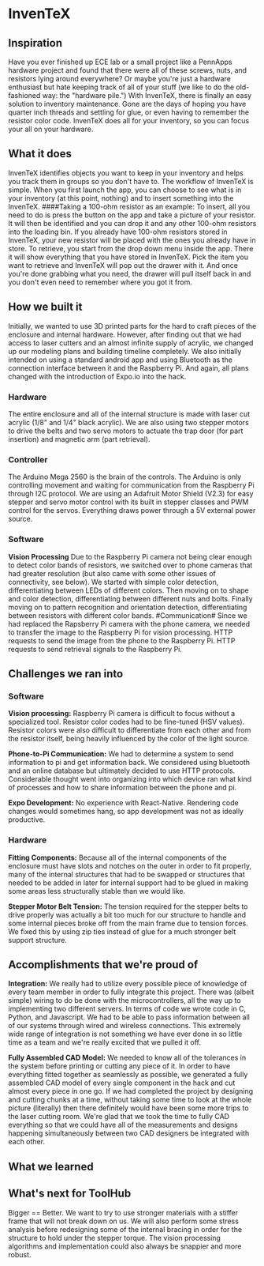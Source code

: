 # InvenTeX

## Inspiration
Have you ever finished up ECE lab or a small project like a PennApps hardware project and found that there were all of these screws, nuts, and resistors lying around everywhere? Or maybe you're just a hardware enthusiast but hate keeping track of all of your stuff (we like to do the old-fashioned way: the "hardware pile.")
With InvenTeX, there is finally an easy solution to inventory maintenance. Gone are the days of hoping you have quarter inch threads and settling for glue, or even having to remember the resistor color code. InvenTeX does all for your inventory, so you can focus your all on your hardware.

## What it does
InvenTeX identifies objects you want to keep in your inventory and helps you track them in groups so you don't have to.
The workflow of InvenTeX is simple.
When you first launch the app, you can choose to see what is in your inventory (at this point, nothing) and to insert something into the InvenTeX. 
####Taking a 100-ohm resistor as an example:
To insert, all you need to do is press the button on the app and take a picture of your resistor. It will then be identified and you can drop it and any other 100-ohm resistors into the loading bin. If you already have 100-ohm resistors stored in InvenTeX, your new resistor will be placed with the ones you already have in store.
To retrieve, you start from the drop down menu inside the app. There it will show everything that you have stored in InvenTeX. Pick the item you want to retrieve and InvenTeX will pop out the drawer with it. And once you're done grabbing what you need, the drawer will pull itself back in and you don't even need to remember where you got it from.

## How we built it
Initially, we wanted to use 3D printed parts for the hard to craft pieces of the enclosure and internal hardware. However, after finding out that we had access to laser cutters and an almost infinite supply of acrylic, we changed up our modeling plans and building timeline completely. We also initially intended on using a standard android app and using Bluetooth as the connection interface between it and the Raspberry Pi. And again, all plans changed with the introduction of Expo.io into the hack.
### Hardware
The entire enclosure and all of the internal structure is made with laser cut acrylic (1/8" and 1/4" black acrylic). We are also using two stepper motors to drive the belts and two servo motors to actuate the trap door (for part insertion) and magnetic arm (part retrieval).
### Controller
The Arduino Mega 2560 is the brain of the controls. The Arduino is only controlling movement and waiting for communication from the Raspberry Pi through I2C protocol. We are using an Adafruit Motor Shield (V2.3) for easy stepper and servo motor control with its built in stepper classes and PWM control for the servos. Everything draws power through a 5V external power source.
### Software
**Vision Processing**
Due to the Raspberry Pi camera not being clear enough to detect color bands of resistors, we switched over to phone cameras that had greater resolution (but also came with some other issues of connectivity, see below).
We started with simple color detection, differentiating between LEDs of different colors. Then moving on to shape and color detection, differentiating between different nuts and bolts. Finally moving on to pattern recognition and orientation detection, differentiating between resistors with different color bands.
#Communication#
Since we had replaced the Rapsberry Pi camera with the phone camera, we needed to transfer the image to the Raspberry Pi for vision processing. HTTP requests to send the image from the phone to the Raspberry Pi. HTTP requests to send retrieval signals to the Raspberry Pi.

## Challenges we ran into
### Software
**Vision processing:** Raspberry Pi camera is difficult to focus without a specialized tool. Resistor color codes had to be fine-tuned (HSV values). Resistor colors were also difficult to differentiate from each other and from the resistor itself, being heavily influenced by the color of the light source.

**Phone-to-Pi Communication:** We had to determine a system to send information to pi and get information back. We considered using bluetooth and an online database but ultimately decided to use HTTP protocols. Considerable thought went into organizing into which device ran what kind of processes and how to share information between the phone and pi. 

**Expo Development:** No experience with React-Native. Rendering code changes would sometimes hang, so app development was not as ideally productive. 

### Hardware
**Fitting Components:** Because all of the internal components of the enclosure must have slots and notches on the outer in order to fit properly, many of the internal structures that had to be swapped or structures that needed to be added in later for internal support had to be glued in making some areas less structurally stable than we would like.

**Stepper Motor Belt Tension:** The tension required for the stepper belts to drive properly was actually a bit too much for our structure to handle and some internal pieces broke off from the main frame due to tension forces. We fixed this by using zip ties instead of glue for a much stronger belt support structure.

## Accomplishments that we're proud of
**Integration:** We really had to utilize every possible piece of knowledge of every team member in order to fully integrate this project. There was (albeit simple) wiring to do be done with the microcontrollers, all the way up to implementing two different servers. In terms of code we wrote code in C, Python, and Javascript. We had to be able to pass information between all of our systems through wired and wireless connections. This extremely wide range of integration is not something we have ever done in so little time as a team and we're really excited that we pulled it off.

**Fully Assembled CAD Model:** We needed to know all of the tolerances in the system before printing or cutting any piece of it. In order to have everything fitted together as seamlessly as possible, we generated a fully assembled CAD model of every single component in the hack and cut almost every piece in one go. If we had completed the project by designing and cutting chunks at a time, without taking some time to look at the whole picture (literally) then there definitely would have been some more trips to the laser cutting room. We're glad that we took the time to fully CAD everything so that we could have all of the measurements and designs happening simultaneously between two CAD designers be integrated with each other.

## What we learned


## What's next for ToolHub
Bigger == Better. We want to try to use stronger materials with a stiffer frame that will not break down on us. We will also perform some stress analysis before redesigning some of the internal bracing in order for the structure to hold under the stepper torque.
The vision processing algorithms and implementation could also always be snappier and more robust.
